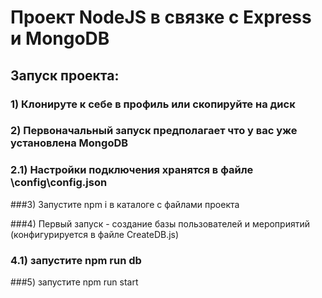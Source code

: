 # Проект NodeJS в связке с Express и MongoDB

## Запуск проекта:

### 1) Клонируте к себе в профиль или скопируйте на диск

### 2) Первоначальный запуск предполагает что у вас уже установлена MongoDB

###	2.1) Настройки подключения хранятся в файле \config\config.json

###3) Запустите npm i в каталоге с файлами проекта

###4) Первый запуск - создание базы пользователей и мероприятий (конфигурируется в файле CreateDB.js)

###	4.1) запустите npm run db

###5) запустите npm run start

